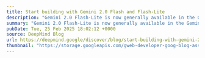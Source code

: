 ```yaml
---
title: Start building with Gemini 2.0 Flash and Flash-Lite
description: "Gemini 2.0 Flash-Lite is now generally available in the Gemini API for production use in Google AI Studio and for enterprise customers on Vertex AI"
summary: "Gemini 2.0 Flash-Lite is now generally available in the Gemini API for production use in Google AI Studio and for enterprise customers on Vertex AI"
pubDate: Tue, 25 Feb 2025 18:02:12 +0000
source: DeepMind Blog
url: https://deepmind.google/discover/blog/start-building-with-gemini-20-flash-and-flash-lite/
thumbnail: "https://storage.googleapis.com/gweb-developer-goog-blog-assets/images/Flash_Family_meta.2e16d0ba.fill-1200x600.png"
---
```


